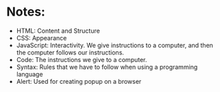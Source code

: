 # Notes: 
- HTML: Content and Structure
- CSS: Appearance
- JavaScript: Interactivity. We give instructions to a computer, and then the computer follows our instructions.
- Code: The instructions we give to a computer.
- Syntax: Rules that we have to follow when using a programming language
- Alert: Used for creating popup on a browser
